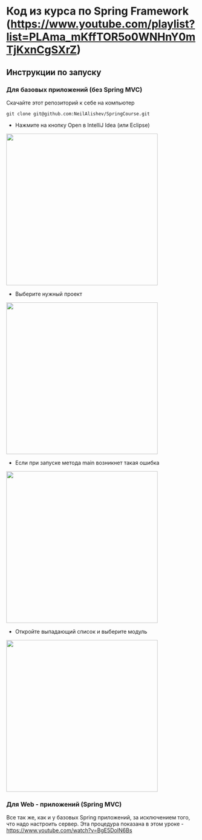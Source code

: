 # Код из курса по Spring Framework (https://www.youtube.com/playlist?list=PLAma_mKffTOR5o0WNHnY0mTjKxnCgSXrZ)

## Инструкции по запуску

### Для базовых приложений (без Spring MVC)
Скачайте этот репозиторий к себе на компьютер

```
git clone git@github.com:NeilAlishev/SpringCourse.git
```

* Нажмите на кнопку Open в IntelliJ Idea (или Eclipse)
<img src="../media/nonMVCStep1.png" width="400">

* Выберите нужный проект
<img src="../media/nonMVCStep2.png" width="400">

* Если при запуске метода main возникнет такая ошибка
<img src="../media/nonMVCStep3.png" width="400">

* Откройте выпадающий список и выберите модуль
<img src="../media/nonMVCStep4.png" width="400">

### Для Web - приложений (Spring MVC)

Все так же, как и у базовых Spring приложений, за исключением того, что надо настроить сервер. Эта процедура показана в этом уроке - https://www.youtube.com/watch?v=BgE5DoIN6Bs
